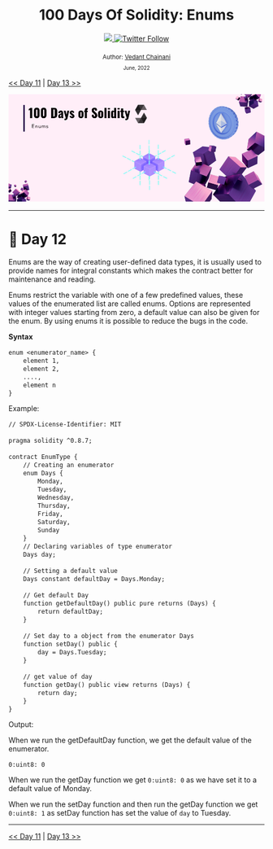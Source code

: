 <div align="center">
  <h1> 100 Days Of Solidity: Enums</h1>
  <a class="header-badge" target="_blank" href="https://dev.to/envoy_">
  <img src="https://img.shields.io/badge/dev.to-0A0A0A?style=for-the-badge&logo=devdotto&logoColor=white">
  </a>
  <a class="header-badge" target="_blank" href="https://twitter.com/Envoy_1084">
  <img alt="Twitter Follow" src="https://img.shields.io/twitter/follow/Envoy_1084?style=social">
  </a>

<sub>Author:
<a href="https://dev.to/envoy_" target="_blank">Vedant Chainani</a><br>
<small> June, 2022</small>
</sub>
</div>

[<< Day 11](../Day%20011%20-%20Array%20Operations/readme.md) | [Day 13 >>](../Day%20013%20-%20Structs/readme.md)

![Day 12](./cover.png)

---

# 📔 Day 12

Enums are the way of creating user-defined data types, it is usually used to provide names for integral constants which makes the contract better for maintenance and reading. 

Enums restrict the variable with one of a few predefined values, these values of the enumerated list are called enums. Options are represented with integer values starting from zero, a default value can also be given for the enum. By using enums it is possible to reduce the bugs in the code.

**Syntax**

```solidity
enum <enumerator_name> { 
    element 1, 
    element 2,
    ....,
    element n
} 
```

Example:

```solidity
// SPDX-License-Identifier: MIT

pragma solidity ^0.8.7;

contract EnumType {
    // Creating an enumerator
    enum Days {
        Monday,
        Tuesday,
        Wednesday,
        Thursday,
        Friday,
        Saturday,
        Sunday
    }
    // Declaring variables of type enumerator
    Days day;

    // Setting a default value
    Days constant defaultDay = Days.Monday;

    // Get default Day
    function getDefaultDay() public pure returns (Days) {
        return defaultDay;
    }

    // Set day to a object from the enumerator Days
    function setDay() public {
        day = Days.Tuesday;
    }

    // get value of day
    function getDay() public view returns (Days) {
        return day;
    }
}
```

Output:

When we run the getDefaultDay function, we get the default value of the enumerator.

```solidity
0:uint8: 0
```

When we run the getDay function we get `0:uint8: 0` as we have set it to a default value of Monday.

When we run the setDay function and then run the getDay function we get `0:uint8: 1` as setDay function has set the value of `day` to Tuesday.

---

[<< Day 11](../Day%20011%20-%20Array%20Operations/readme.md) | [Day 13 >>](../Day%20013%20-%20Structs/readme.md)